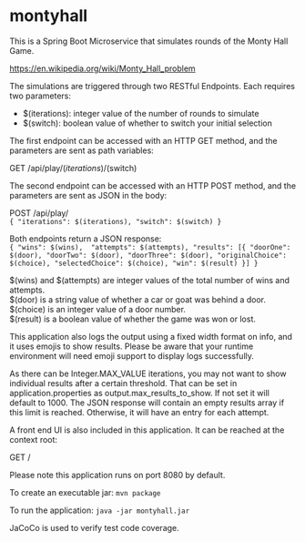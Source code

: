 # montyhall

This is a Spring Boot Microservice that simulates rounds of the Monty Hall Game.

https://en.wikipedia.org/wiki/Monty_Hall_problem

The simulations are triggered through two RESTful Endpoints.  Each requires two parameters:
- $(iterations): integer value of the number of rounds to simulate
- $(switch): boolean value of whether to switch your initial selection

The first endpoint can be accessed with an HTTP GET method,
and the parameters are sent as path variables:

GET /api/play/$(iterations)/$(switch) 

The second endpoint can be accessed with an HTTP POST method,
and the parameters are sent as JSON in the body:

POST /api/play/<br>
`{
    "iterations": $(iterations),
    "switch": $(switch)
}`

Both endpoints return a JSON response:<br>
`{
    "wins": $(wins), 
    "attempts": $(attempts),
    "results": [{
        "doorOne": $(door),
        "doorTwo": $(door),
        "doorThree": $(door),
        "originalChoice": $(choice),
        "selectedChoice": $(choice),
        "win": $(result)
    }]
}`

$(wins) and $(attempts) are integer values of the total number of wins and attempts.<br>
$(door) is a string value of whether a car or goat was behind a door.<br>
$(choice) is an integer value of a door number.<br>
$(result) is a boolean value of whether the game was won or lost.<br>

This application also logs the output using a fixed width format on info, and it uses emojis to show results.
Please be aware that your runtime environment will need emoji support to display logs successfully.

As there can be Integer.MAX_VALUE iterations, you may not want to show individual results after a certain threshold.
That can be set in application.properties as output.max_results_to_show.  If not set it will default to 1000.
The JSON response will contain an empty results array if this limit is reached.
Otherwise, it will have an entry for each attempt.

A front end UI is also included in this application.  It can be reached at the context root:

GET /

Please note this application runs on port 8080 by default.

To create an executable jar:
`mvn package`

To run the application:
`java -jar montyhall.jar`

JaCoCo is used to verify test code coverage.